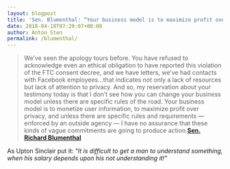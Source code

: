 ```yaml
---
layout: blogpost
title: 'Sen. Blumenthal: “Your business model is to maximize profit over privacy.”'
date: 2018-04-18T07:29:07+00:00
author: Anton Sten
permalink: /blumenthal/
---
```


>We’ve seen the apology tours before. You have refused to acknowledge even an ethical obligation to have reported this violation of the FTC consent decree, and we have letters, we’ve had contacts with Facebook employees…that indicates not only a lack of resources but lack of attention to privacy. And so, my reservation about your testimony today is that I don’t see how you can change your business model unless there are specific rules of the road. Your business model is to monetize user information, to maximize profit over privacy, and unless there are specific rules and requirements — enforced by an outside agency — I have no assurance that these kinds of vague commitments are going to produce action.**[Sen. Richard Blumenthal](https://arstechnica.com/tech-policy/2018/04/facebook-ceo-puts-on-suit-and-a-smile-to-try-to-seduce-assuage-senators/)**

As Upton Sinclair put it: _"It is difficult to get a man to understand something, when his salary depends upon his not understanding it!"_
